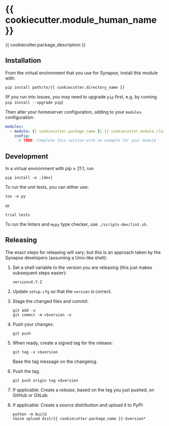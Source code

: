 # {{ cookiecutter.module_human_name }}

{{ cookiecutter.package_description }}


## Installation

From the virtual environment that you use for Synapse, install this module with:
```shell
pip install path/to/{{ cookiecutter.directory_name }}
```
(If you run into issues, you may need to upgrade `pip` first, e.g. by running
`pip install --upgrade pip`)

Then alter your homeserver configuration, adding to your `modules` configuration:
```yaml
modules:
  - module: {{ cookiecutter.package_name }}.{{ cookiecutter.module_class_name }}
    config:
      # TODO: Complete this section with an example for your module
```


## Development

In a virtual environment with pip ≥ 21.1, run
```shell
pip install -e .[dev]
```

To run the unit tests, you can either use:
```shell
tox -e py
```
or
```shell
trial tests
```

To run the linters and `mypy` type checker, use `./scripts-dev/lint.sh`.


## Releasing

The exact steps for releasing will vary; but this is an approach taken by the
Synapse developers (assuming a Unix-like shell):

 1. Set a shell variable to the version you are releasing (this just makes
    subsequent steps easier):
    ```shell
    version=X.Y.Z
    ```

 2. Update `setup.cfg` so that the `version` is correct.

 3. Stage the changed files and commit.
    ```shell
    git add -u
    git commit -m v$version -n
    ```

 4. Push your changes.
    ```shell
    git push
    ```

 5. When ready, create a signed tag for the release:
    ```shell
    git tag -s v$version
    ```
    Base the tag message on the changelog.

 6. Push the tag.
    ```shell
    git push origin tag v$version
    ```

 7. If applicable:
    Create a *release*, based on the tag you just pushed, on GitHub or GitLab.

 8. If applicable:
    Create a source distribution and upload it to PyPI:
    ```shell
    python -m build
    twine upload dist/{{ cookiecutter.package_name }}-$version*
    ```
